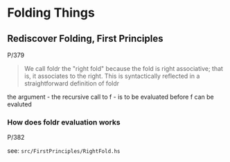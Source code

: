# Folding Things

## Rediscover Folding, First Principles

P/379

> We call foldr the "right fold" because the fold is right associative;
> that is, it associates to the right. This is syntactically reflected in
> a straightforward definition of foldr

the argument - the recursive call to f - is to be evaluated before f can
be evaluted

### How does foldr evaluation works

P/382

see: `src/FirstPrinciples/RightFold.hs`
